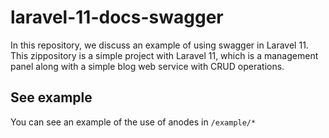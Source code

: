 # laravel-11-docs-swagger

In this repository, we discuss an example of using swagger in Laravel 11. This zippository is a simple project with Laravel 11, which is a management panel along with a simple blog web service with CRUD operations.

## See example

You can see an example of the use of anodes in `/example/*`